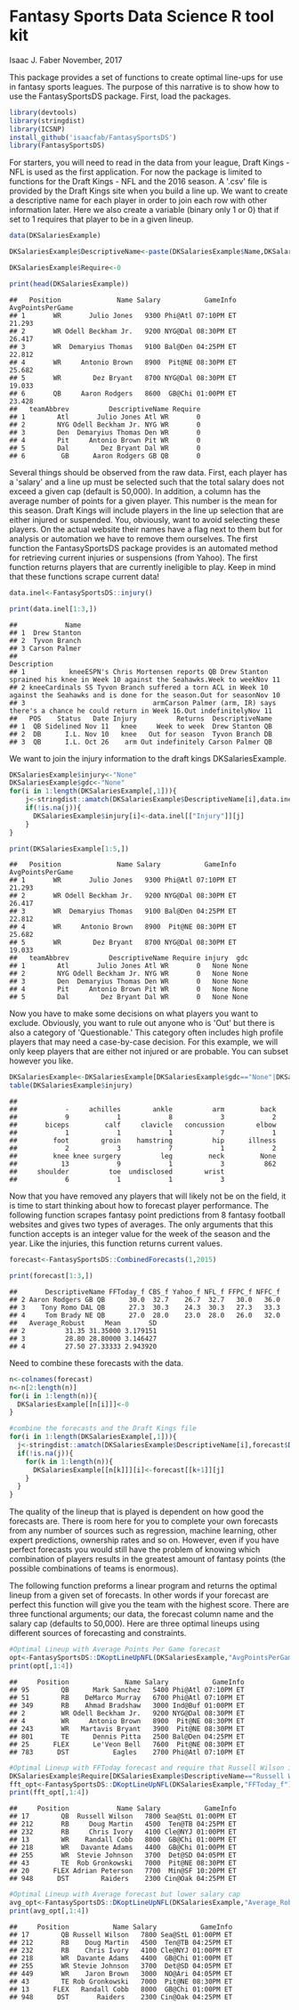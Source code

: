 Fantasy Sports Data Science R tool kit
================
Isaac J. Faber
November, 2017

This package provides a set of functions to create optimal line-ups for use in fantasy sports leagues. The purpose of this narrative is to show how to use the FantasySportsDS package. First, load the packages.

``` r
library(devtools)
library(stringdist)
library(ICSNP)
install_github('isaacfab/FantasySportsDS')
library(FantasySportsDS)
```

For starters, you will need to read in the data from your league, Draft Kings - NFL is used as the first application. For now the package is limited to functions for the Draft Kings - NFL and the 2016 season. A '.csv' file is provided by the Draft Kings site when you build a line up. We want to create a descriptive name for each player in order to join each row with other information later. Here we also create a variable (binary only 1 or 0) that if set to 1 requires that player to be in a given lineup.

``` r
data(DKSalariesExample)

DKSalariesExample$DescriptiveName<-paste(DKSalariesExample$Name,DKSalariesExample$teamAbbrev,DKSalariesExample$Position,sep=" ")

DKSalariesExample$Require<-0

print(head(DKSalariesExample))
```

    ##   Position              Name Salary           GameInfo AvgPointsPerGame
    ## 1       WR       Julio Jones   9300 Phi@Atl 07:10PM ET           21.293
    ## 2       WR Odell Beckham Jr.   9200 NYG@Dal 08:30PM ET           26.417
    ## 3       WR  Demaryius Thomas   9100 Bal@Den 04:25PM ET           22.812
    ## 4       WR     Antonio Brown   8900  Pit@NE 08:30PM ET           25.682
    ## 5       WR        Dez Bryant   8700 NYG@Dal 08:30PM ET           19.033
    ## 6       QB     Aaron Rodgers   8600  GB@Chi 01:00PM ET           23.428
    ##   teamAbbrev          DescriptiveName Require
    ## 1        Atl       Julio Jones Atl WR       0
    ## 2        NYG Odell Beckham Jr. NYG WR       0
    ## 3        Den  Demaryius Thomas Den WR       0
    ## 4        Pit     Antonio Brown Pit WR       0
    ## 5        Dal        Dez Bryant Dal WR       0
    ## 6         GB      Aaron Rodgers GB QB       0

Several things should be observed from the raw data. First, each player has a 'salary' and a line up must be selected such that the total salary does not exceed a given cap (default is 50,000). In addition, a column has the average number of points for a given player. This number is the mean for this season. Draft Kings will include players in the line up selection that are either injured or suspended. You, obviously, want to avoid selecting these players. On the actual website their names have a flag next to them but for analysis or automation we have to remove them ourselves. The first function the FantasySportsDS package provides is an automated method for retrieving current injuries or suspensions (from Yahoo). The first function returns players that are currently ineligible to play. Keep in mind that these functions scrape current data!

``` r
data.inel<-FantasySportsDS::injury()

print(data.inel[1:3,])
```

    ##            Name
    ## 1  Drew Stanton
    ## 2  Tyvon Branch
    ## 3 Carson Palmer
    ##                                                                                                                         Description
    ## 1           kneeESPN's Chris Mortensen reports QB Drew Stanton sprained his knee in Week 10 against the Seahawks.Week to weekNov 11
    ## 2 kneeCardinals SS Tyvon Branch suffered a torn ACL in Week 10 against the Seahawks and is done for the season.Out for seasonNov 10
    ## 3                                armCarson Palmer (arm, IR) says there's a chance he could return in Week 16.Out indefinitelyNov 11
    ##   POS    Status   Date Injury          Returns  DescriptiveName
    ## 1  QB Sidelined Nov 11   knee     Week to week  Drew Stanton QB
    ## 2  DB      I.L. Nov 10   knee   Out for season  Tyvon Branch DB
    ## 3  QB      I.L. Oct 26    arm Out indefinitely Carson Palmer QB

We want to join the injury information to the draft kings DKSalariesExample.

``` r
DKSalariesExample$injury<-"None"
DKSalariesExample$gdc<-"None"
for(i in 1:length(DKSalariesExample[,1])){
    j<-stringdist::amatch(DKSalariesExample$DescriptiveName[i],data.inel$DescriptiveName,maxDist=5)
    if(!is.na(j)){
      DKSalariesExample$injury[i]<-data.inel[["Injury"]][j]
    }
}

print(DKSalariesExample[1:5,])
```

    ##   Position              Name Salary           GameInfo AvgPointsPerGame
    ## 1       WR       Julio Jones   9300 Phi@Atl 07:10PM ET           21.293
    ## 2       WR Odell Beckham Jr.   9200 NYG@Dal 08:30PM ET           26.417
    ## 3       WR  Demaryius Thomas   9100 Bal@Den 04:25PM ET           22.812
    ## 4       WR     Antonio Brown   8900  Pit@NE 08:30PM ET           25.682
    ## 5       WR        Dez Bryant   8700 NYG@Dal 08:30PM ET           19.033
    ##   teamAbbrev          DescriptiveName Require injury  gdc
    ## 1        Atl       Julio Jones Atl WR       0   None None
    ## 2        NYG Odell Beckham Jr. NYG WR       0   None None
    ## 3        Den  Demaryius Thomas Den WR       0   None None
    ## 4        Pit     Antonio Brown Pit WR       0   None None
    ## 5        Dal        Dez Bryant Dal WR       0   None None

Now you have to make some decisions on what players you want to exclude. Obviously, you want to rule out anyone who is 'Out' but there is also a category of 'Questionable.' This category often includes high profile players that may need a case-by-case decision. For this example, we will only keep players that are either not injured or are probable. You can subset however you like.

``` r
DKSalariesExample<-DKSalariesExample[DKSalariesExample$gdc=="None"|DKSalariesExample$gdc=="P",]
table(DKSalariesExample$injury)
```

    ## 
    ##            -     achilles        ankle          arm         back 
    ##            9            1            8            3            2 
    ##       biceps         calf     clavicle   concussion        elbow 
    ##            1            1            1            7            1 
    ##         foot        groin    hamstring          hip      illness 
    ##            2            3            7            1            2 
    ##         knee knee surgery          leg         neck         None 
    ##           13            9            1            3          862 
    ##     shoulder          toe  undisclosed        wrist 
    ##            6            1            1            3

Now that you have removed any players that will likely not be on the field, it is time to start thinking about how to forecast player performance. The following function scrapes fantasy point predictions from 8 fantasy football websites and gives two types of averages. The only arguments that this function accepts is an integer value for the week of the season and the year. Like the injuries, this function returns current values.

``` r
forecast<-FantasySportsDS::CombinedForecasts(1,2015)

print(forecast[1:3,])
```

    ##       DescriptiveName FFToday_f CBS_f Yahoo_f NFL_f FFPC_f NFFC_f
    ## 2 Aaron Rodgers GB QB      30.0  32.7    26.7  32.7   30.0   36.0
    ## 3    Tony Romo DAL QB      27.3  30.3    24.3  30.3   27.3   33.3
    ## 4     Tom Brady NE QB      27.0  28.0    23.0  28.0   26.0   32.0
    ##   Average_Robust     Mean       SD
    ## 2          31.35 31.35000 3.179151
    ## 3          28.80 28.80000 3.146427
    ## 4          27.50 27.33333 2.943920

Need to combine these forecasts with the data.

``` r
n<-colnames(forecast)
n<-n[2:length(n)]
for(i in 1:length(n)){
  DKSalariesExample[[n[i]]]<-0
}

#combine the forecasts and the Draft Kings file
for(i in 1:length(DKSalariesExample[,1])){
  j<-stringdist::amatch(DKSalariesExample$DescriptiveName[i],forecast$DescriptiveName,maxDist=5)
  if(!is.na(j)){
    for(k in 1:length(n)){
      DKSalariesExample[[n[k]]][i]<-forecast[[k+1]][j]
    }
  }
}
```

The quality of the lineup that is played is dependent on how good the forecasts are. There is room here for you to complete your own forecasts from any number of sources such as regression, machine learning, other expert predictions, ownership rates and so on. However, even if you have perfect forecasts you would still have the problem of knowing which combination of players results in the greatest amount of fantasy points (the possible combinations of teams is enormous).

The following function preforms a linear program and returns the optimal lineup from a given set of forecasts. In other words if your forecast are perfect this function will give you the team with the highest score. There are three functional arguments; our data, the forecast column name and the salary cap (defaults to 50,000). Here are three optimal lineups using different sources of forecasting and constraints.

``` r
#Optimal Lineup with Average Points Per Game forecast
opt<-FantasySportsDS::DKoptLineUpNFL(DKSalariesExample,"AvgPointsPerGame")
print(opt[,1:4])
```

    ##     Position              Name Salary           GameInfo
    ## 95        QB      Mark Sanchez   5400 Phi@Atl 07:10PM ET
    ## 51        RB    DeMarco Murray   6700 Phi@Atl 07:10PM ET
    ## 349       RB    Ahmad Bradshaw   3000 Ind@Buf 01:00PM ET
    ## 2         WR Odell Beckham Jr.   9200 NYG@Dal 08:30PM ET
    ## 4         WR     Antonio Brown   8900  Pit@NE 08:30PM ET
    ## 243       WR   Martavis Bryant   3900  Pit@NE 08:30PM ET
    ## 801       TE      Dennis Pitta   2500 Bal@Den 04:25PM ET
    ## 25      FLEX      Le'Veon Bell   7600  Pit@NE 08:30PM ET
    ## 783      DST           Eagles    2700 Phi@Atl 07:10PM ET

``` r
#Optimal Lineup with FFToday forecast and require that Russell Wilson is in the lineup
DKSalariesExample$Require[DKSalariesExample$DescriptiveName=="Russell Wilson Sea QB"]<-1
fft_opt<-FantasySportsDS::DKoptLineUpNFL(DKSalariesExample,"FFToday_f")
print(fft_opt[,1:4])
```

    ##     Position            Name Salary           GameInfo
    ## 17        QB  Russell Wilson   7800 Sea@StL 01:00PM ET
    ## 212       RB     Doug Martin   4500  Ten@TB 04:25PM ET
    ## 232       RB     Chris Ivory   4100 Cle@NYJ 01:00PM ET
    ## 13        WR    Randall Cobb   8000  GB@Chi 01:00PM ET
    ## 218       WR   Davante Adams   4400  GB@Chi 01:00PM ET
    ## 255       WR  Stevie Johnson   3700  Det@SD 04:05PM ET
    ## 43        TE  Rob Gronkowski   7000  Pit@NE 08:30PM ET
    ## 20      FLEX Adrian Peterson   7700  Min@SF 10:20PM ET
    ## 948      DST        Raiders    2300 Cin@Oak 04:25PM ET

``` r
#Optimal Lineup with Average forecast but lower salary cap
avg_opt<-FantasySportsDS::DKoptLineUpNFL(DKSalariesExample,"Average_Robust",45000)
print(avg_opt[,1:4])
```

    ##     Position           Name Salary           GameInfo
    ## 17        QB Russell Wilson   7800 Sea@StL 01:00PM ET
    ## 212       RB    Doug Martin   4500  Ten@TB 04:25PM ET
    ## 232       RB    Chris Ivory   4100 Cle@NYJ 01:00PM ET
    ## 218       WR  Davante Adams   4400  GB@Chi 01:00PM ET
    ## 255       WR Stevie Johnson   3700  Det@SD 04:05PM ET
    ## 449       WR    Jaron Brown   3000  NO@Ari 04:05PM ET
    ## 43        TE Rob Gronkowski   7000  Pit@NE 08:30PM ET
    ## 13      FLEX   Randall Cobb   8000  GB@Chi 01:00PM ET
    ## 948      DST       Raiders    2300 Cin@Oak 04:25PM ET
